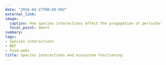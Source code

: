 ```yaml
---
date: "2016-04-27T00:00:00Z"
external_link: 
image:
  caption: How species interactions affect the progagation of perturbations
  focal_point: Smart
summary: 
tags:
- Species interactions 
- BEF
- Food-webs
title: Species interactions and ecosystem functioning
---
```

